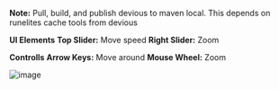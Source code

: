 **Note:** Pull, build, and publish devious to maven local. This depends on runelites cache tools from devious

**UI Elements**
**Top Slider:** Move speed
**Right Slider:** Zoom

**Controlls**
**Arrow Keys:** Move around
**Mouse Wheel:** Zoom

![image](https://github.com/user-attachments/assets/612e2a57-ceea-4084-bfa6-307a410a07df)
